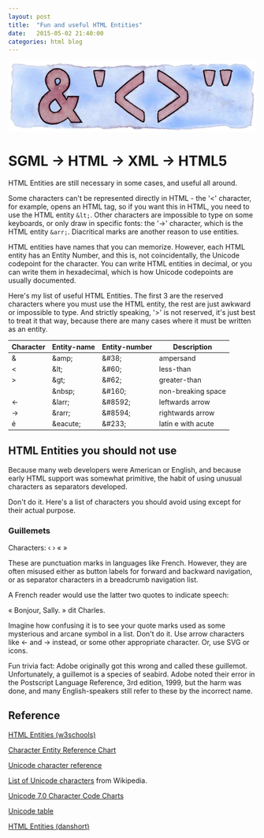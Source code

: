 ```yaml
---
layout: post
title:  "Fun and useful HTML Entities"
date:   2015-05-02 21:40:00
categories: html blog
---
```

![My helpful screenshot](/assets/HtmlEntities.jpg)

# SGML &rarr; HTML &rarr; XML &rarr; HTML5

HTML Entities are still necessary in some cases, and useful all around.

Some characters can't be represented directly in HTML - the '<' character,
for example, opens an HTML tag, so if you want this in HTML, you need to
use the HTML entity ```&lt;```. Other characters are impossible to type
on some keyboards, or only draw in specific fonts: the '&rarr;' character,
which is the HTML entity ```&arr;```. Diacritical marks are another
reason to use entities.

HTML entities have names that you can memorize. However, each HTML entity
has an Entity Number, and this is, not coincidentally, the Unicode
codepoint for the character. You can write HTML entities in decimal, or
you can write them in hexadecimal, which is how Unicode codepoints are
usually documented.

Here's my list of useful HTML Entities. The first 3 are the reserved
characters where you must use the HTML entity, the rest are just awkward
or impossible to type. And strictly speaking, '>' is not reserved, it's
just best to treat it that way, because there are many cases where it must
be written as an entity.

Character | Entity-name | Entity-number | Description
--------- | ----------- | ------------- | ------------
&amp;     | &amp;amp;   | &amp;#38;     | ampersand
&lt;      | &amp;lt;    | &amp;#60;     | less-than
&gt;      | &amp;gt;    | &amp;#62;     | greater-than
&nbsp;    | &amp;nbsp;  | &amp;#160;    | non-breaking space
&larr;    | &amp;larr;  | &amp;#8592;   | leftwards arrow
&rarr;    | &amp;rarr;  | &amp;#8594;   | rightwards arrow
&eacute;  | &amp;eacute;| &amp;#233;    | latin e with acute

## HTML Entities you should not use

Because many web developers were American or English, and because early
HTML support was somewhat primitive, the habit of using unusual characters
as separators developed.

Don't do it. Here's a list of characters you should avoid using except
for their actual purpose.

### Guillemets

Characters: &lsaquo; &rsaquo; &laquo; &raquo;

These are punctuation marks in languages like French. However, they are often
misused either as button labels for forward and backward navigation, or as
separator characters in a breadcrumb navigation list.

A French reader would use the latter two quotes to indicate speech:

&laquo;&nbsp;Bonjour, Sally.&nbsp;&raquo; dit Charles.

Imagine how confusing it is to see your quote marks used as some mysterious
and arcane symbol in a list. Don't do it. Use arrow characters like &larr; and
&rarr; instead, or some other appropriate character. Or, use SVG or icons.

Fun trivia fact: Adobe originally got this wrong and called these guillemot.
Unfortunately, a guillemot is a species of seabird. Adobe noted their error
in the Postscript Language Reference, 3rd edition, 1999, but the harm was done,
and many English-speakers still refer to these by the incorrect name.

## Reference

[HTML Entities (w3schools)](http://www.w3schools.com/html/html_entities.asp)

[Character Entity Reference Chart](http://dev.w3.org/html5/html-author/charref)

[Unicode character reference](http://en.wikibooks.org/wiki/Unicode/Character_reference/0000-0FFF)

[List of Unicode characters](http://en.wikipedia.org/wiki/List_of_Unicode_characters) from Wikipedia.

[Unicode 7.0 Character Code Charts](http://unicode.org/charts/)

[Unicode table](http://unicode-table.com/en/)

[HTML Entities (danshort)](http://www.danshort.com/HTMLentities/)

